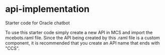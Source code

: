 # api-implementation
Starter code for Oracle chatbot

To use this starter code simply create a new API in MCS and import the mcebots.raml file. Since the API being created by this .raml file is a custom component, it is recommended that you create an API name that ends with "CCS".
